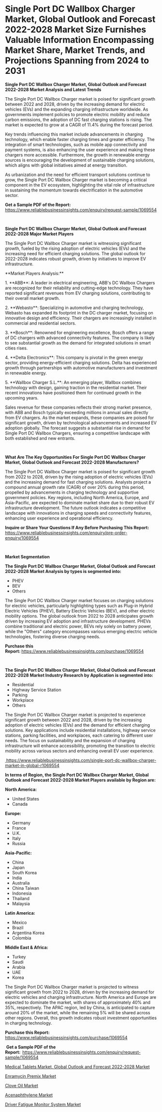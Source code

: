 <p><h1>Single Port DC Wallbox Charger Market, Global Outlook and Forecast 2022-2028 Market Size Furnishes Valuable Information Encompassing Market Share, Market Trends, and Projections Spanning from 2024 to 2031</h1></p><p><strong>Single Port DC Wallbox Charger Market, Global Outlook and Forecast 2022-2028 Market Analysis and Latest Trends</strong></p>
<p><p>The Single Port DC Wallbox Charger market is poised for significant growth between 2022 and 2028, driven by the increasing demand for electric vehicles (EVs) and the expanding charging infrastructure worldwide. As governments implement policies to promote electric mobility and reduce carbon emissions, the adoption of DC fast charging stations is rising. The market is expected to grow at a CAGR of 11.4% during the forecast period.</p><p>Key trends influencing this market include advancements in charging technology, which enable faster charging times and greater efficiency. The integration of smart technologies, such as mobile app connectivity and payment systems, is also enhancing the user experience and making these chargers more accessible. Furthermore, the growth in renewable energy sources is encouraging the development of sustainable charging solutions, which aligns with global initiatives aimed at energy transition. </p><p>As urbanization and the need for efficient transport solutions continue to grow, the Single Port DC Wallbox Charger market is becoming a critical component in the EV ecosystem, highlighting the vital role of infrastructure in sustaining the momentum towards electrification in the automotive sector.</p></p>
<p><strong>Get a Sample PDF of the Report:&nbsp;</strong> <a href="https://www.reliablebusinessinsights.com/enquiry/request-sample/1069554">https://www.reliablebusinessinsights.com/enquiry/request-sample/1069554</a></p>
<p>&nbsp;</p>
<p><strong>Single Port DC Wallbox Charger Market, Global Outlook and Forecast 2022-2028 Major Market Players</strong></p>
<p><p>The Single Port DC Wallbox Charger market is witnessing significant growth, fueled by the rising adoption of electric vehicles (EVs) and the increasing need for efficient charging solutions. The global outlook for 2022-2028 indicates robust growth, driven by initiatives to improve EV infrastructure.</p><p>**Market Players Analysis:**</p><p>1. **ABB**: A leader in electrical engineering, ABB's DC Wallbox Chargers are recognized for their reliability and cutting-edge technology. They have reported significant revenues from EV charging solutions, contributing to their overall market growth.</p><p>2. **Webasto**: Specializing in automotive and charging technology, Webasto has expanded its footprint in the DC charger market, focusing on innovative design and efficiency. Their chargers are increasingly installed in commercial and residential sectors.</p><p>3. **Bosch**: Renowned for engineering excellence, Bosch offers a range of DC chargers with advanced connectivity features. The company is likely to see substantial growth as the demand for integrated solutions in smart cities rises.</p><p>4. **Delta Electronics**: This company is pivotal in the green energy sector, providing energy-efficient charging solutions. Delta has experienced growth through partnerships with automotive manufacturers and investment in renewable energy.</p><p>5. **Wallbox Charger S.L.**: An emerging player, Wallbox combines technology with design, gaining traction in the residential market. Their recent innovations have positioned them for continued growth in the upcoming years.</p><p>Sales revenue for these companies reflects their strong market presence, with ABB and Bosch typically exceeding millions in annual sales directly from EV chargers. As the market expands, these companies are poised for significant growth, driven by technological advancements and increased EV adoption globally. The forecast suggests a substantial rise in demand for Single Port DC Wallbox Chargers, ensuring a competitive landscape with both established and new entrants.</p></p>
<p>&nbsp;</p>
<p><strong>What Are The Key Opportunities For Single Port DC Wallbox Charger Market, Global Outlook and Forecast 2022-2028 Manufacturers?</strong></p>
<p><p>The Single Port DC Wallbox Charger market is poised for significant growth from 2022 to 2028, driven by the rising adoption of electric vehicles (EVs) and the increasing demand for fast charging solutions. Analysts project a compound annual growth rate (CAGR) of over 20% during this period, propelled by advancements in charging technology and supportive government policies. Key regions, including North America, Europe, and Asia-Pacific, are expected to dominate market share due to their robust EV infrastructure development. The future outlook indicates a competitive landscape with innovations in charging speeds and connectivity features, enhancing user experience and operational efficiency.</p></p>
<p><strong>Inquire or Share Your Questions If Any Before Purchasing This Report:</strong> <a href="https://www.reliablebusinessinsights.com/enquiry/pre-order-enquiry/1069554">https://www.reliablebusinessinsights.com/enquiry/pre-order-enquiry/1069554</a></p>
<p>&nbsp;</p>
<p><strong>Market Segmentation</strong></p>
<p><strong>The Single Port DC Wallbox Charger Market, Global Outlook and Forecast 2022-2028 Market Analysis by types is segmented into:</strong></p>
<p><ul><li>PHEV</li><li>BEV</li><li>Others</li></ul></p>
<p><p>The Single Port DC Wallbox Charger market focuses on charging solutions for electric vehicles, particularly highlighting types such as Plug-in Hybrid Electric Vehicles (PHEV), Battery Electric Vehicles (BEV), and other electric mobility options. The global outlook from 2022 to 2028 anticipates growth driven by increasing EV adoption and infrastructure development. PHEVs combine traditional and electric power, BEVs rely solely on battery power, while the "Others" category encompasses various emerging electric vehicle technologies, fostering diverse charging needs.</p></p>
<p><strong>Purchase this Report:&nbsp;</strong><a href="https://www.reliablebusinessinsights.com/purchase/1069554">https://www.reliablebusinessinsights.com/purchase/1069554</a></p>
<p>&nbsp;</p>
<p><strong>The Single Port DC Wallbox Charger Market, Global Outlook and Forecast 2022-2028 Market Industry Research by Application is segmented into:</strong></p>
<p><ul><li>Residential</li><li>Highway Service Station</li><li>Parking</li><li>Workplace</li><li>Others</li></ul></p>
<p><p>The Single Port DC Wallbox Charger market is projected to experience significant growth between 2022 and 2028, driven by the increasing adoption of electric vehicles (EVs) and the demand for efficient charging solutions. Key applications include residential installations, highway service stations, parking facilities, and workplaces, each catering to different user needs. The focus on sustainability and the expansion of charging infrastructure will enhance accessibility, promoting the transition to electric mobility across various sectors and enhancing overall EV user experience.</p></p>
<p><a href="https://www.reliablebusinessinsights.com/single-port-dc-wallbox-charger-market-in-global-r1069554">&nbsp;https://www.reliablebusinessinsights.com/single-port-dc-wallbox-charger-market-in-global-r1069554</a></p>
<p><strong>In terms of Region, the Single Port DC Wallbox Charger Market, Global Outlook and Forecast 2022-2028 Market Players available by Region are:</strong></p>
<p>
    <p> <strong> North America: </strong>
        <ul>
            <li>United States</li>
            <li>Canada</li>
        </ul>
        </p> 
    <p> <strong> Europe: </strong>
        <ul>
            <li>Germany</li>
            <li>France</li>
            <li>U.K.</li>
            <li>Italy</li>
            <li>Russia</li>
        </ul>
        </p> 
    <p> <strong> Asia-Pacific: </strong>
        <ul>
            <li>China</li>
            <li>Japan</li>
            <li>South Korea</li>
            <li>India</li>
            <li>Australia</li>
            <li>China Taiwan</li>
            <li>Indonesia</li>
            <li>Thailand</li>
            <li>Malaysia</li>
        </ul>
        </p> 
    <p> <strong> Latin America: </strong>
        <ul>
            <li>Mexico</li>
            <li>Brazil</li>
            <li>Argentina Korea</li>
            <li>Colombia</li>
        </ul>
        </p> 
    <p> <strong> Middle East & Africa: </strong>
        <ul>
            <li>Turkey</li>
            <li>Saudi</li>
            <li>Arabia</li>
            <li>UAE</li>
            <li>Korea</li>
        </ul>
    </p>
    </p>
<p><p>The Single Port DC Wallbox Charger market is projected to witness significant growth from 2022 to 2028, driven by the increasing demand for electric vehicles and charging infrastructure. North America and Europe are expected to dominate the market, with shares of approximately 40% and 35%, respectively. The APAC region, led by China, is anticipated to capture around 20% of the market, while the remaining 5% will be shared across other regions. Overall, this growth indicates robust investment opportunities in charging technology.</p></p>
<p><strong>Purchase this Report: </strong><a href="https://www.reliablebusinessinsights.com/purchase/1069554">https://www.reliablebusinessinsights.com/purchase/1069554</a></p>
<p>&nbsp;<strong>Get a Sample PDF of the Report:&nbsp;&nbsp;</strong><a href="https://www.reliablebusinessinsights.com/enquiry/request-sample/1069554">https://www.reliablebusinessinsights.com/enquiry/request-sample/1069554</a></p>
<p><strong></strong></p>
<p><p><a href="https://github.com/sumonsky0m/Market-Research-Report-List-1/blob/main/medical-tablets-market-global-outlook-and-forecast-2022-2028-market.md">Medical Tablets Market, Global Outlook and Forecast 2022-2028 Market</a></p><p><a href="https://www.linkedin.com/pulse/global-market-pulse-trends-growth-analysis-enramycin-premix-omroe?trackingId=lvW6vAtqSbWcdDX0VQE07Q%3D%3D">Enramycin Premix Market</a></p><p><a href="https://medium.com/@liam.mcgrath5645/this-report-aims-to-deliver-an-in-depth-analysis-of-the-global-clove-oil-market-offering-both-d95e7e004024">Clove Oil Market</a></p><p><a href="https://issuu.com/reportprime-2/docs/acenaphthylene-market-size-2030.ppt_9514739423e844">Acenaphthylene Market</a></p><p><a href="https://www.linkedin.com/pulse/how-driver-fatigue-monitor-system-market-evolve-growth-3o3ve?trackingId=MGDO9Fi1QjG902iCG8itbA%3D%3D">Driver Fatigue Monitor System Market</a></p></p>